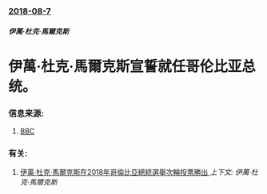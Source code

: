 ### [2018-08-7](/zh/news/2018/08/7/index.md)

##### 伊萬·杜克·馬爾克斯
# 伊萬·杜克·馬爾克斯宣誓就任哥伦比亚总统。 




### 信息来源:

1. [BBC](https://www.bbc.co.uk/news/world-latin-america-45107063)

### 有关:

1. [伊萬·杜克·馬爾克斯在2018年哥倫比亞總統選舉次輪投票勝出 ](/zh/news/2018/06/17/伊萬-杜克-馬爾克斯在2018年哥倫比亞總統選舉次輪投票勝出.md) _上下文: 伊萬·杜克·馬爾克斯_

